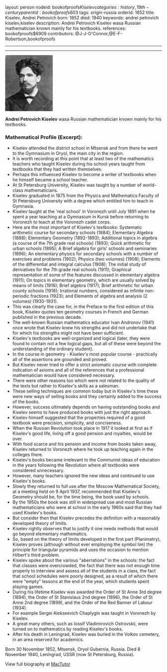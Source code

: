 layout: person
nodeid: bookofproofs$Kiselev
categories: history,19th-century
parentid: bookofproofs$603
tags: origin-russia
orderid: 1852
title: Kiselev, Andrei Petrovich
born: 1852
died: 1940
keywords: andrei petrovich kiselev,kiselev
description: Andrei Petrovich Kiselev wasa Russian mathematician known mainly for his textbooks.
references: bookofproofs$6909
contributors: @J-J-O'Connor,@E-F-Robertson,bookofproofs

---



---

![Kiselev.jpg](https://github.com/bookofproofs/bookofproofs.github.io/blob/main/_sources/_assets/images/portraits/Kiselev.jpg?raw=true)

**Andrei Petrovich Kiselev** wasa Russian mathematician known mainly for his textbooks.

### Mathematical Profile (Excerpt):
* Kiselev attended the district school in Mtsensk and from there he went to the Gymnasium in Oryol, the main city in the region.
* It is worth recording at this point that at least two of the mathematics teachers who taught Kiselev during his school years taught from textbooks that they had written themselves.
* Perhaps this influenced Kiselev to become a writer of textbooks when he himself became a school teacher.
* At St Petersburg University, Kiselev was taught by a number of world-class mathematicians.
* Kiselev graduated in 1875 from the Physics and Mathematics Faculty of St Petersburg University with a degree which entitled him to teach in Gymnasia.
* Kiselev taught at the 'real school' in Voronezh until July 1891 when he spent a year teaching at a Gymnasium in Kursk before returning to Voronezh to teach at the Voronezh cadet corps.
* Here are the most important of Kiselev's textbooks: Systematic arithmetic course for secondary schools (1884); Elementary Algebra (1888); Elementary Geometry (1892-1893); Additional topics in algebra (a course of the 7th  grade real schools) (1893); Quick arithmetic for urban schools (1895); A Brief algebra for girls' schools and seminaries (1896); An elementary physics for secondary schools with a number of exercises and problems (1902); Physics (two volumes) (1908); Elements of the differential and integral calculus (1908); The initial study of derivatives for the 7th  grade real schools (1911); Graphical representation of some of the features discussed in elementary algebra (1911); On topics in elementary geometry, which are usually solved by means of limits (1916); Brief algebra (1917); Brief arithmetic for urban county schools (1918); Irrational numbers, considered as infinite non-periodic fractions (1923); and Elements of algebra and analysis (2 volumes) (1930-1931).
* This was clearly the case for, in the Preface to the first edition of this book, Kiselev quotes ten geometry courses in French and German published in the previous decade.
* The well-known Russian mathematics educator Ivan Andronov (1941) once wrote that Kiselev knew his strengths and did not undertake that for which his strengths might not have been sufficient.
* Kiselev's textbooks are well-organized and logical (later, they were found to contain not a few logical gaps, but all of these were beyond the understanding of the ordinary student).
* In the course in geometry - Kiselev's most popular course - practically all of the assertions are grounded and proved.
* But Kiselev never tried to offer a strict axiomatic course with complete indication of axioms and all of the references that a professional mathematician would have considered necessary.
* There were other reasons too which were not related to the quality of the texts but rather to Kiselev's skills as a salesman.
* These selling techniques are common today but in Kiselev's time these were new ways of selling books and they certainly added to the success of the books.
* However, success ultimately depends on having outstanding books and Kiselev seems to have produced books with just the right approach.
* Kiselev himself suggested that the properties required of a good textbook were precision, simplicity, and conciseness.
* When the Russian Revolution took place in 1917 it looked at first as if Kiselev's good life, living off a good pension and royalties, would be over.
* With food scarce and his pension and income from books taken away, Kiselev returned to Voronezh where he took up teaching again in the colleges there.
* Kiselev's books became irrelevant to the Communist ideas of education in the years following the Revolution where all textbooks were considered unnecessary.
* However, many teachers ignored the new ideas and continued to use Kiselev's books.
* Slowly they returned to full use after the Moscow Mathematical Society, at a meeting held on 9 April 1937, recommended that Kiselev's Geometry should be, for the time being, the book used by schools.
* By the 1950s the book was still in widespread use and most Russian mathematicians who were at school in the early 1960s said that they had used Kiselev's books.
* But consider then that Kiselev precedes the definition with a reasonably developed theory of limits.
* Kiselev rightly observes that to justify it one needs methods that would go beyond elementary mathematics.
* So, based on the theory of limits developed in the first part (Planimetry), Kiselev proves (although without ever employing the symbol lim) the principle for triangular pyramids and uses the occasion to mention Hilbert's third problem.
* Kiselev spoke about the various "aberrations" in the schools: the fact that classes were overcrowded, the fact that there was not enough time properly to interview and assess all of the students in a class, the fact that school schedules were poorly designed, as a result of which there were "empty" lessons at the end of the year, which students spent playing games.
* During his lifetime Kiselev was awarded the Order of St Anne 3rd   degree (1894), the Order of St Stanislaus 2nd   degree (1896), the Order of St Anne 2nd   degree (1899), and the Order of the Red Banner of Labour (1934).
* For example Sergei Alekseevich Chaplygin was taught in Voronezh by Kiselev.
* A great many others, such as Iossif Vladimirovich Ostrovskii, were turned on to mathematics by reading Kiselev's books.
* After his death in Leningrad, Kiselev was buried in the Volkov cemetery, in an area reserved for academics.

Born 30 November 1852, Mtsensk, Oryol Gubernia, Russia. Died 8 November 1940, Leningrad, USSR (now St Petersburg, Russia).

View full biography at [MacTutor](https://mathshistory.st-andrews.ac.uk/Biographies/Kiselev/)
